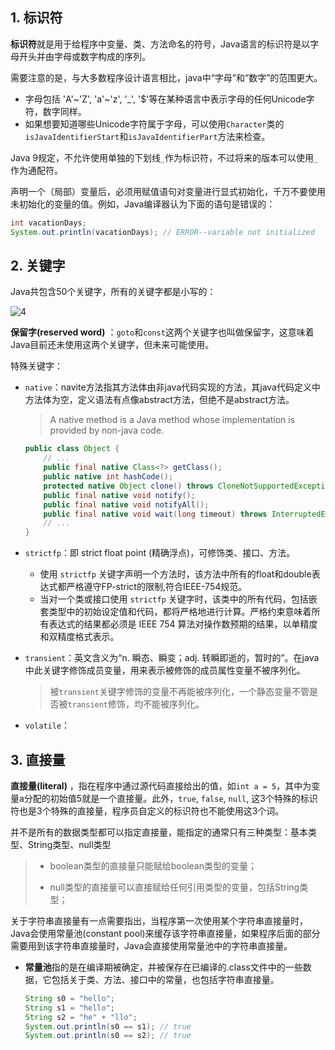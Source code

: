 ## 1. 标识符

**标识符**就是用于给程序中变量、类、方法命名的符号，Java语言的标识符是以字母开头并由字母或数字构成的序列。

需要注意的是，与大多数程序设计语言相比，java中“字母”和“数字”的范围更大。

- 字母包括 'A'~'Z', 'a'~'z', '_', '$'等在某种语言中表示字母的任何Unicode字符，数字同样。
- 如果想要知道哪些Unicode字符属于字母，可以使用`Character`类的`isJavaIdentifierStart`和`isJavaIdentifierPart`方法来检查。

Java 9规定，不允许使用单独的下划线`_`作为标识符，不过将来的版本可以使用`_`作为通配符。

声明一个（局部）变量后，必须用赋值语句对变量进行显式初始化，千万不要使用未初始化的变量的值。例如，Java编译器认为下面的语句是错误的：

```java
int vacationDays;
System.out.println(vacationDays); // ERROR--variable not initialized
```

## 2. 关键字

Java共包含50个关键字，所有的关键字都是小写的：

![4](https://chua-n.gitee.io/figure-bed/notebook/Java/4.png)

**保留字(reserved word)** ：`goto`和`const`这两个关键字也叫做保留字，这意味着Java目前还未使用这两个关键字，但未来可能使用。

特殊关键字：

- `native`：navite方法指其方法体由非java代码实现的方法，其java代码定义中方法体为空，定义语法有点像abstract方法，但绝不是abstract方法。

    > A native method is a Java method whose implementation is provided by non-java code.

    ```java
    public class Object {
        // ...
        public final native Class<?> getClass();
        public native int hashCode();
        protected native Object clone() throws CloneNotSupportedException;
        public final native void notify();
        public final native void notifyAll();
        public final native void wait(long timeout) throws InterruptedException;
        // ...
    }
    ```

- `strictfp`：即 strict float point (精确浮点)，可修饰类、接口、方法。

    - 使用 `strictfp` 关键字声明一个方法时，该方法中所有的float和double表达式都严格遵守FP-strict的限制,符合IEEE-754规范。
    - 当对一个类或接口使用 `strictfp` 关键字时，该类中的所有代码，包括嵌套类型中的初始设定值和代码，都将严格地进行计算。严格约束意味着所有表达式的结果都必须是 IEEE 754 算法对操作数预期的结果，以单精度和双精度格式表示。

- `transient`：英文含义为“n. 瞬态、瞬变；adj. 转瞬即逝的，暂时的”。在java中此关键字修饰成员变量，用来表示被修饰的成员属性变量不被序列化。

    > 被`transient`关键字修饰的变量不再能被序列化，一个静态变量不管是否被`transient`修饰，均不能被序列化。

- `volatile`：

## 3. 直接量

**直接量(literal)** ，指在程序中通过源代码直接给出的值，如`int a = 5`，其中为变量a分配的初始值5就是一个直接量。此外，`true`, `false`, `null`, 这3个特殊的标识符也是3个特殊的直接量，程序员自定义的标识符也不能使用这3个词。

并不是所有的数据类型都可以指定直接量，能指定的通常只有三种类型：基本类型、String类型、null类型

> - boolean类型的直接量只能赋给boolean类型的变量；
>
> - null类型的直接量可以直接赋给任何引用类型的变量，包括String类型；

关于字符串直接量有一点需要指出，当程序第一次使用某个字符串直接量时，Java会使用常量池(constant pool)来缓存该字符串直接量，如果程序后面的部分需要用到该字符串直接量时，Java会直接使用常量池中的字符串直接量。

- **常量池**指的是在编译期被确定，并被保存在已编译的.class文件中的一些数据，它包括关于类、方法、接口中的常量，也包括字符串直接量。

    ```java
    String s0 = "hello";
    String s1 = "hello";
    String s2 = "he" + "llo";
    System.out.println(s0 == s1); // true
    System.out.println(s0 == s2); // true
    ```

    

    